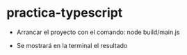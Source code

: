 # practica-typescript

- Arrancar el proyecto con el comando:
node build/main.js

- Se mostrará en la terminal el resultado